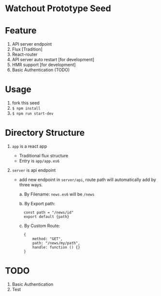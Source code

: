 # Watchout Prototype Seed

# Feature

1. API server endpoint
2. Flux [Tradition]
3. React-router
4. API server auto restart [for development]
5. HMR support [for development]
6. Basic Authentication (TODO)

# Usage

1. fork this seed
2. `$ npm install`
3. `$ npm run start-dev`

# Directory Structure

1. `app` is a react app
    * Traditional flux structure
    * Entry is `app/app.es6`

2. `server` is api endpoint
    * add new endpoint in `server/api`, route path will automatically add by three ways.
      
        a. By Filename: `news.es6` will be `/news`
      
        b. By Export path:
      
            const path = "/news/id"
            export default {path}
        c. By Custom Route:
      
            {
                method: "GET",
                path: "/news/my/path",
                handle: function () {}
            }
     
# TODO

1. Basic Authentication
2. Test
